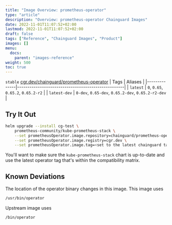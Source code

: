 ```yaml
---
title: "Image Overview: prometheus-operator"
type: "article"
description: "Overview: prometheus-operator Chainguard Images"
date: 2022-11-01T11:07:52+02:00
lastmod: 2022-11-01T11:07:52+02:00
draft: false
tags: ["Reference", "Chainguard Images", "Product"]
images: []
menu:
  docs:
    parent: "images-reference"
weight: 500
toc: true
---
```


`stable` [cgr.dev/chainguard/prometheus-operator](https://github.com/chainguard-images/images/tree/main/images/prometheus-operator)
| Tags         | Aliases                                            |
|--------------|----------------------------------------------------|
| `latest`     | `0`, `0.65`, `0.65.2`, `0.65.2-r2`                 |
| `latest-dev` | `0-dev`, `0.65-dev`, `0.65.2-dev`, `0.65.2-r2-dev` |



## Try It Out

```sh
helm upgrade --install cg-test \
    prometheus-community/kube-prometheus-stack \
    --set prometheusOperator.image.repository=chainguard/prometheus-operator \
    --set prometheusOperator.image.registry=cgr.dev \
    --set prometheusOperator.image.tag=<set to the latest chainguard tag>
```

You'll want to make sure the `kube-prometheus-stack` chart is up-to-date and use the latest operator tag that's within the compatibility matrix.

## Known Deviations

The location of the operator binary changes in this image. This image uses

```sh
/usr/bin/operator
```

Upstream image uses

```sh
/bin/operator
```

